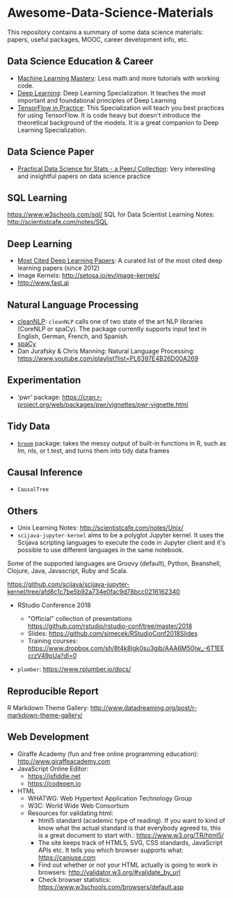 # Awesome-Data-Science-Materials

This repository contains a summary of some data science materials: papers, useful packages, MOOC, career development info, etc. 

## Data Science Education & Career

- [Machine Learning Mastery](https://machinelearningmastery.com): Less math and more tutorials with working code.
- [Deep Learning](https://www.deeplearning.ai/deep-learning-specialization/): Deep Learning Specialization. It teaches the most important and foundational principles of Deep Learning
- [TensorFlow in Practice](https://www.deeplearning.ai/tensorflow-in-practice/): This Specialization will teach you best practices for using TensorFlow. It is code heavy but doesn't introduce the theoretical background of the models. It is a great companion to Deep Learning Specialization.

## Data Science Paper

- [Practical Data Science for Stats - a PeerJ Collection](https://peerj.com/collections/50-practicaldatascistats): Very interesting and insightful papers on data science practice

## SQL Learning

https://www.w3schools.com/sql/
SQL for Data Scientist Learning Notes: http://scientistcafe.com/notes/SQL

## Deep Learning

- [Most Cited Deep Learning Papers](https://github.com/terryum/awesome-deep-learning-papers): A curated list of the most cited deep learning papers (since 2012)
- Image Kernels: http://setosa.io/ev/image-kernels/
- http://www.fast.ai

## Natural Language Processing

- [cleanNLP](https://github.com/statsmaths/cleanNLP): `cleanNLP` calls one of two state of the art NLP libraries (CoreNLP or spaCy). The package currently supports input text in English, German, French, and Spanish.
- [spaCy](https://spacy.io)
- Dan Jurafsky & Chris Manning: Natural Language Processing: https://www.youtube.com/playlist?list=PL6397E4B26D00A269

## Experimentation

- 'pwr' package: https://cran.r-project.org/web/packages/pwr/vignettes/pwr-vignette.html

## Tidy Data

- [`broom`](https://github.com/tidyverse/broom) package:  takes the messy output of built-in functions in R, such as lm, nls, or t.test, and turns them into tidy data frames

## Causal Inference

- `CausalTree`

## Others

- Unix Learning Notes: http://scientistcafe.com/notes/Unix/
- `scijava-jupyter-kernel` aims to be a polyglot Jupyter kernel. It uses the Scijava scripting languages to execute the code in Jupyter client and it's possible to use different languages in the same notebook.

Some of the supported languages are Groovy (default), Python, Beanshell, Clojure, Java, Javascript, Ruby and Scala.

https://github.com/scijava/scijava-jupyter-kernel/tree/afd8c1c7be5b92a734e0fac9d78bcc0216162340

- RStudio Conference 2018
    - "Official" collection of presentations https://github.com/rstudio/rstudio-conf/tree/master/2018
    - Slides: https://github.com/simecek/RStudioConf2018Slides
    - Training courses: https://www.dropbox.com/sh/8t4k8lgk0su3gjb/AAA6M50Iw_-6T1EEcrzV49pUa?dl=0
    
- `plumber`: https://www.rplumber.io/docs/

## Reproducible Report

R Markdown Theme Gallery: http://www.datadreaming.org/post/r-markdown-theme-gallery/

## Web Development

- Giraffe Academy (fun and free online programming education): http://www.giraffeacademy.com
- JavaScript Online Editor:
    - https://jsfiddle.net
    - https://codepen.io
- HTML
    - WHATWG: Web Hypertext Application Technology Group
    - W3C: World Wide Web Consortium
    - Resources for validating html:
        - html5 standard (academic type of reading). If you want to kind of know what the actual standard is that everybody agreed to, this is a great document to start with.: https://www.w3.org/TR/html5/
        - The site keeps track of HTML5, SVG, CSS standards, JavaScript APIs etc. It tells you which browser supports what: https://caniuse.com
        - Find out whether or not your HTML actually is going to work in browsers: http://validator.w3.org/#validate_by_url
        - Check browser statistics: https://www.w3schools.com/browsers/default.asp
    
   

